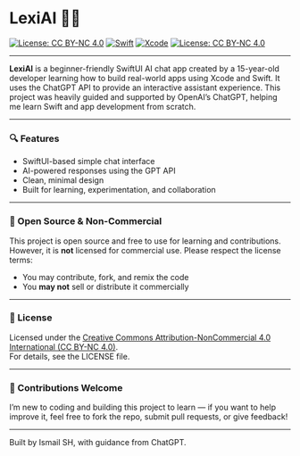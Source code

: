 # LexiAI 🧠💬
[![License: CC BY-NC 4.0](https://img.shields.io/badge/License-CC_BY--NC_4.0-lightgrey.svg)](https://creativecommons.org/licenses/by-nc/4.0/)
[![Swift](https://img.shields.io/badge/Swift-5.7-orange?logo=swift)](https://swift.org)
[![Xcode](https://img.shields.io/badge/Xcode-14-blue?logo=xcode)](https://developer.apple.com/xcode/)
[![License: CC BY-NC 4.0](https://img.shields.io/badge/License-CC_BY--NC_4.0-lightgrey)](https://creativecommons.org/licenses/by-nc/4.0/)

---

**LexiAI** is a beginner-friendly SwiftUI AI chat app created by a 15-year-old developer learning how to build real-world apps using Xcode and Swift. It uses the ChatGPT API to provide an interactive assistant experience. This project was heavily guided and supported by OpenAI’s ChatGPT, helping me learn Swift and app development from scratch.

---

### 🔍 Features
- SwiftUI-based simple chat interface  
- AI-powered responses using the GPT API  
- Clean, minimal design  
- Built for learning, experimentation, and collaboration

---

### 🙌 Open Source & Non-Commercial  
This project is open source and free to use for learning and contributions. However, it is **not** licensed for commercial use. Please respect the license terms:  
- You may contribute, fork, and remix the code  
- You **may not** sell or distribute it commercially

---

### 📜 License  
Licensed under the [Creative Commons Attribution-NonCommercial 4.0 International (CC BY-NC 4.0)](https://creativecommons.org/licenses/by-nc/4.0/).  
For details, see the LICENSE file.

---

### 🤝 Contributions Welcome  
I’m new to coding and building this project to learn — if you want to help improve it, feel free to fork the repo, submit pull requests, or give feedback!

---

Built by Ismail SH, with guidance from ChatGPT.
